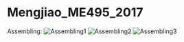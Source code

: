 # Mengjiao_ME495_2017

Assembling:
![Assembling1](https://github.com/MuMu1018/Mengjiao_ME495_2017/blob/master/assembling1.png)
![Assembling2](https://github.com/MuMu1018/Mengjiao_ME495_2017/blob/master/assembling2.png)
![Assembling3](https://github.com/MuMu1018/Mengjiao_ME495_2017/blob/master/assembling3.png)
